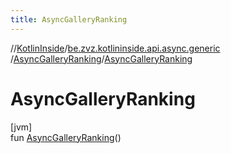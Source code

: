 ```yaml
---
title: AsyncGalleryRanking
---
```

//[KotlinInside](../../../index.html)/[be.zvz.kotlininside.api.async.generic](../index.html)
/[AsyncGalleryRanking](index.html)/[AsyncGalleryRanking](-async-gallery-ranking.html)

# AsyncGalleryRanking

[jvm]\
fun [AsyncGalleryRanking](-async-gallery-ranking.html)()




